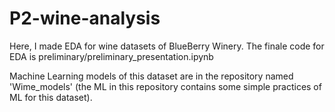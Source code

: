 # P2-wine-analysis
Here, I made EDA for wine datasets of BlueBerry Winery. The finale code for EDA is preliminary/preliminary_presentation.ipynb

Machine Learning models of this dataset are in the repository named 'Wime_models' (the ML in this repository contains some simple practices of ML for this dataset).

